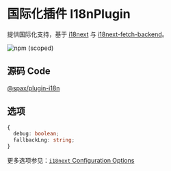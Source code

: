 # 国际化插件 I18nPlugin

提供国际化支持，基于 [i18next](https://www.i18next.com/) 与 [i18next-fetch-backend](https://github.com/perrin4869/i18next-fetch-backend)。

![npm (scoped)](https://img.shields.io/npm/v/@spax/plugin-i18n?color=4caf50)

## 源码 Code

[@spax/plugin-i18n](https://github.com/crossjs/spax/tree/master/packages/plugin-i18n)

## 选项

```typescript
{
  debug: boolean;
  fallbackLng: string;
}
```

更多选项参见：[`i18next` Configuration Options](https://www.i18next.com/overview/configuration-options)

